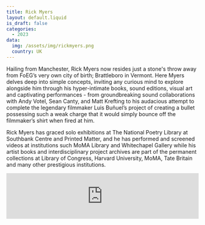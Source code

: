 ```yaml
---
title: Rick Myers
layout: default.liquid
is_draft: false
categories:
  - 2023
data:
  img: /assets/img/rickmyers.png
  country: UK
---
```



<p>Hailing from Manchester, Rick Myers now resides just a stone's throw away from FoEG’s very own city of birth; Brattleboro in Vermont. Here Myers delves deep into simple concepts, inviting any curious mind to explore alongside him through his hyper-intimate books, sound editions, visual art and captivating performances - from groundbreaking sound collaborations with Andy Votel, Sean Canty, and Matt Krefting to his audacious attempt to complete the legendary filmmaker Luis Buñuel’s project of creating a bullet possessing such a weak charge that it would simply bounce off the filmmaker’s shirt when fired at him.</p>
<p>Rick Myers has graced solo exhibitions at The National Poetry Library at Southbank Centre and Printed Matter, and he has performed and screened videos at institutions such MoMA Library and Whitechapel Gallery while his artist books and interdisciplinary project archives are part of the permanent collections at Library of Congress, Harvard University, MoMA, Tate Britain and many other prestigious institutions.</p> 

<iframe style="border: 0; width: 100%; height: 120px;" src="https://bandcamp.com/EmbeddedPlayer/album=1343577794/size=large/bgcol=ffffff/linkcol=0687f5/tracklist=false/artwork=small/transparent=true/" seamless><a href="https://rickmyers.bandcamp.com/album/obstacle-79-memory-is-current">Obstacle 79: Memory is Current by Rick Myers</a></iframe>